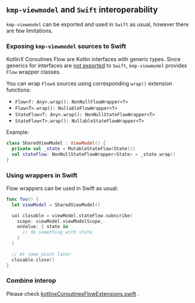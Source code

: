 ## `kmp-viewmodel` and `Swift` interoperability

`kmp-viewmodel` can be exported and used in `Swift` as usual, however there are few limitations.

### Exposing `kmp-viewmodel` sources to Swift

KotlinX Coroutines Flow are Kotlin interfaces with generic types.
Since generics for interfaces
are [not exported](https://kotlinlang.org/docs/reference/native/objc_interop.html#generics)
to `Swift`,
`kmp-viewmodel` provides `Flow` wrapper classes.

You can wrap `Flow`s sources using corresponding `wrap()` extension functions:

- `Flow<T: Any>.wrap(): NonNullFlowWrapper<T>`
- `Flow<T>.wrap(): NullableFlowWrapper<T>`
- `StateFlow<T: Any>.wrap(): NonNullStateFlowWrapper<T>`
- `StateFlow<T>.wrap(): NullableStateFlowWrapper<T>`

Example:

```kotlin
class SharedViewModel : ViewModel() {
  private val _state = MutableStateFlow(State())
  val stateFlow: NonNullStateFlowWrapper<State> = _state.wrap()
}
```

### Using wrappers in Swift

Flow wrappers can be used in Swift as usual:

```Swift
func foo() {
  let viewModel = SharedViewModel()

  val closable = viewModel.stateFlow.subscribe(
    scope: viewModel.viewModelScope,
    onValue: { state in
      // do something with state
    }
  )

  // At some point later
  closable.close()
}
```

### Combine interop

Please
check [kotlinxCoroutinesFlowExtensions.swift](https://github.com/hoc081098/kmp-viewmodel/blob/master/sample/iosApp/iosApp/Utils/kotlinxCoroutinesFlowExtensions.swift)
.
